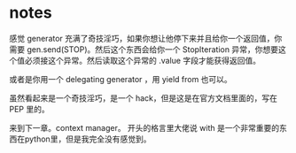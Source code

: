 # notes

感觉 generator 充满了奇技淫巧，如果你想让他停下来并且给你一个返回值，你需要 gen.send(STOP)。然后这个东西会给你一个 StopIteration 异常，你想要这个值必须接这个异常。然后读取这个异常的 .value 字段才能获得返回值。

或者是你用一个 delegating generator ，用 yield from 也可以。

虽然看起来是一个奇技淫巧，是一个 hack，但是这是在官方文档里面的，写在 PEP 里的。

来到下一章。context manager。
开头的格言里大佬说 with 是一个非常重要的东西在python里，但是我完全没有感觉到。